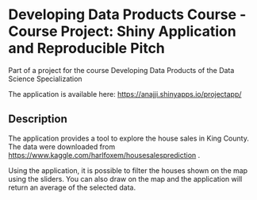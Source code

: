 # Developing Data Products Course - Course Project: Shiny Application and Reproducible Pitch

Part of a project for the course Developing Data Products of the Data Science Specialization

The application is available here: https://anajji.shinyapps.io/projectapp/

## Description

The application provides a tool to explore the house sales in King County. The data were downloaded from https://www.kaggle.com/harlfoxem/housesalesprediction .

Using the application, it is possible to filter the houses shown on the map using the sliders. You can also draw on the map and the application will return an average of the selected data.

